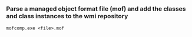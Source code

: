 ### Parse a managed object format file (mof) and add the classes and class instances to the wmi repository
```
mofcomp.exe <file>.mof
```

